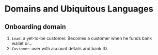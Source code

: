 # Domains and Ubiquitous Languages

## Onboarding domain
1. `Lead`: a yet-to-be customer. Becomes a customer when he funds bank wallet or...
2. `Customer`: user with account details and bank ID.